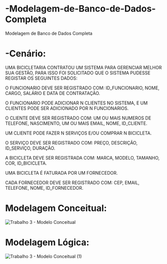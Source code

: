 # -Modelagem-de-Banco-de-Dados-Completa
 Modelagem de Banco de Dados Completa

# -Cenário:

UMA BICICLETARIA CONTRATOU UM SISTEMA PARA GERENCIAR MELHOR SUA GESTÃO, PARA ISSO FOI SOLICITADO QUE O SISTEMA PUDESSE REGISTAR OS SEGUINTES DADOS:

O FUNCIONARIO DEVE SER REGISTRADO COM: ID_FUNCIONARIO, NOME, CARGO, SALÁRIO E DATA DE CONTRATAÇÃO.

O FUNCIONARIO PODE ADICIONAR N CLIENTES NO SISTEMA, E UM CLIENTES PODE SER ADICIONADO POR N FUNCIONARIOS.

O CLIENTE DEVE SER REGISTRADO COM: UM OU MAIS NUMEROS DE TELEFONE, NASCIMENTO, UM OU MAIS EMAIL, NOME, ID_CLIENTE.

UM CLIENTE PODE FAZER N SERVIÇOS E/OU COMPRAR N BICICLETA.

O SERVIÇO DEVE SER REGISTRADO COM: PREÇO, DESCRIÇÃO, ID_SERVIÇO, DURAÇÃO.

A BICICLETA DEVE SER REGISTRADA COM:  MARCA, MODELO, TAMANHO, COR, ID_BICICLETA.

UMA BICICLETA É FATURADA POR UM FORNECEDOR.

CADA FORNECEDOR DEVE SER REGISTRADO COM: CEP, EMAIL, TELEFONE, NOME, ID_FORNECEDOR.

# Modelagem Conceitual:


![Trabalho 3 - Modelo Conceitual](https://github.com/EduardoBatistaMatos/-Modelagem-de-Banco-de-Dados-Completa/assets/162808278/45ecc7da-373f-421a-be83-e8a97583263b)


# Modelagem Lógica:


![Trabalho 3 - Modelo Conceitual (1)](https://github.com/EduardoBatistaMatos/-Modelagem-de-Banco-de-Dados-Completa/assets/162808278/fd5b88be-bfe3-4400-8992-f27ed5c20d7b)





